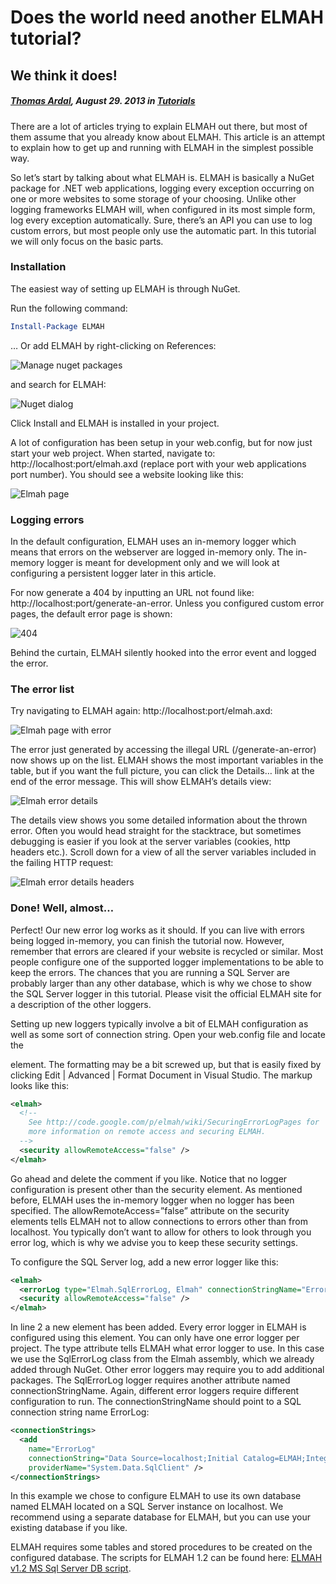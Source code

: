 # Does the world need another ELMAH tutorial?
## We think it does!

##### [Thomas Ardal](http://elmah.io/about/), August 29. 2013 in [Tutorials](/category/tutorials/)

There are a lot of articles trying to explain ELMAH out there, but most of them assume that you already know about ELMAH. This article is an attempt to explain how to get up and running with ELMAH in the simplest possible way.

So let’s start by talking about what ELMAH is. ELMAH is basically a NuGet package for .NET web applications, logging every exception occurring on one or more websites to some storage of your choosing. Unlike other logging frameworks ELMAH will, when configured in its most simple form, log every exception automatically. Sure, there’s an API you can use to log custom errors, but most people only use the automatic part. In this tutorial we will only focus on the basic parts.

### Installation
The easiest way of setting up ELMAH is through NuGet.

Run the following command:


```powershell
Install-Package ELMAH
```

… Or add ELMAH by right-clicking on References:

![Manage nuget packages](/images/2013/08/manage_nuget_packages.png)

and search for ELMAH:

![Nuget dialog](/images/2013/08/nuget_dialog.png)

Click Install and ELMAH is installed in your project.

A lot of configuration has been setup in your web.config, but for now just start your web project. When started, navigate to: http://localhost:port/elmah.axd (replace port with your web applications port number). You should see a website looking like this:

![Elmah page](/images/2013/08/elmah_page.png)

### Logging errors

In the default configuration, ELMAH uses an in-memory logger which means that errors on the webserver are logged in-memory only. The in-memory logger is meant for development only and we will look at configuring a persistent logger later in this article.

For now generate a 404 by inputting an URL not found like: http://localhost:port/generate-an-error. Unless you configured custom error pages, the default error page is shown:

![404](/images/2013/08/404.png)

Behind the curtain, ELMAH silently hooked into the error event and logged the error.

### The error list

Try navigating to ELMAH again: http://localhost:port/elmah.axd:

![Elmah page with error](/images/2013/08/elmah_page_with_error.png)

The error just generated by accessing the illegal URL (/generate-an-error) now shows up on the list. ELMAH shows the most important variables in the table, but if you want the full picture, you can click the Details… link at the end of the error message. This will show ELMAH’s details view:

![Elmah error details](/images/2013/08/elmah_error_details.png)

The details view shows you some detailed information about the thrown error. Often you would head straight for the stacktrace, but sometimes debugging is easier if you look at the server variables (cookies, http headers etc.). Scroll down for a view of all the server variables included in the failing HTTP request:

![Elmah error details headers](/images/2013/08/elmah_error_details_headers.png)

### Done! Well, almost…

Perfect! Our new error log works as it should. If you can live with errors being logged in-memory, you can finish the tutorial now. However, remember that errors are cleared if your website is recycled or similar. Most people configure one of the supported logger implementations to be able to keep the errors. The chances that you are running a SQL Server are probably larger than any other database, which is why we chose to show the SQL Server logger in this tutorial. Please visit the official ELMAH site for a description of the other loggers.

Setting up new loggers typically involve a bit of ELMAH configuration as well as some sort of connection string. Open your web.config file and locate the

element. The formatting may be a bit screwed up, but that is easily fixed by clicking Edit | Advanced | Format Document in Visual Studio. The markup looks like this:

```xml
<elmah>
  <!--
    See http://code.google.com/p/elmah/wiki/SecuringErrorLogPages for
    more information on remote access and securing ELMAH.
  -->
  <security allowRemoteAccess="false" />
</elmah>
```

Go ahead and delete the comment if you like. Notice that no logger configuration is present other than the security element. As mentioned before, ELMAH uses the in-memory logger when no logger has been specified. The allowRemoteAccess=”false” attribute on the security elements tells ELMAH not to allow connections to errors other than from localhost. You typically don’t want to allow for others to look through you error log, which is why we advise you to keep these security settings.

To configure the SQL Server log, add a new error logger like this:

```xml
<elmah>
  <errorLog type="Elmah.SqlErrorLog, Elmah" connectionStringName="ErrorLog"/>
  <security allowRemoteAccess="false" />
</elmah>
```

In line 2 a new element has been added. Every error logger in ELMAH is configured using this element. You can only have one error logger per project. The type attribute tells ELMAH what error logger to use. In this case we use the SqlErrorLog class from the Elmah assembly, which we already added through NuGet. Other error loggers may require you to add additional packages. The SqlErrorLog logger requires another attribute named connectionStringName. Again, different error loggers require different configuration to run. The connectionStringName should point to a SQL connection string name ErrorLog:

```xml
<connectionStrings>
  <add
    name="ErrorLog"
    connectionString="Data Source=localhost;Initial Catalog=ELMAH;Integrated Security=SSPI;"
    providerName="System.Data.SqlClient" />
</connectionStrings>
```

In this example we chose to configure ELMAH to use its own database named ELMAH located on a SQL Server instance on localhost. We recommend using a separate database for ELMAH, but you can use your existing database if you like.

ELMAH requires some tables and stored procedures to be created on the configured database. The scripts for ELMAH 1.2 can be found here: [ELMAH v1.2 MS Sql Server DB script](https://code.google.com/p/elmah/downloads/detail?name=ELMAH-1.2-db-SQLServer.sql).

